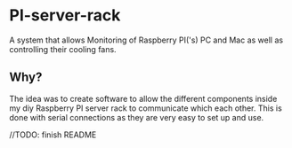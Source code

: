 # PI-server-rack
A system that allows Monitoring of Raspberry PI('s) PC and Mac as well as controlling their cooling fans.

## Why?
The idea was to create software to allow the different components inside my diy Raspberry PI server rack to communicate which each other. This is done with serial connections as they are very easy to set up and use.

//TODO: finish README
